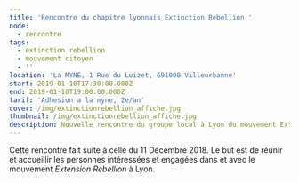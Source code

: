 ```yaml
---
title: 'Rencontre du chapitre lyonnais Extinction Rebellion '
node:
  - rencontre
tags:
  - extinction rebellion
  - mouvement citoyen
  - ''
location: 'La MYNE, 1 Rue du Luizet, 691000 Villeurbanne'
start: 2019-01-10T17:30:00.000Z
end: 2019-01-10T19:00:00.000Z
tarif: 'Adhesion a la myne, 2e/an'
cover: /img/extinctionrebellion_affiche.jpg
thumbnail: /img/extinctionrebellion_affiche.jpg
description: Nouvelle rencontre du groupe local à Lyon du mouvement Extinction Rebellion.
---
```

Cette rencontre fait suite à celle du 11 Décembre 2018. Le but est de réunir et accueillir les personnes intéressées et engagées dans et avec le mouvement _Extension Rebellion_ à Lyon.
